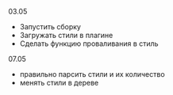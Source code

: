 03.05
+ Запустить сборку
+ Загружать стили в плагине
+ Сделать функцию проваливания в стиль

07.05
- правильно парсить стили и их количество
- менять стили в дереве
